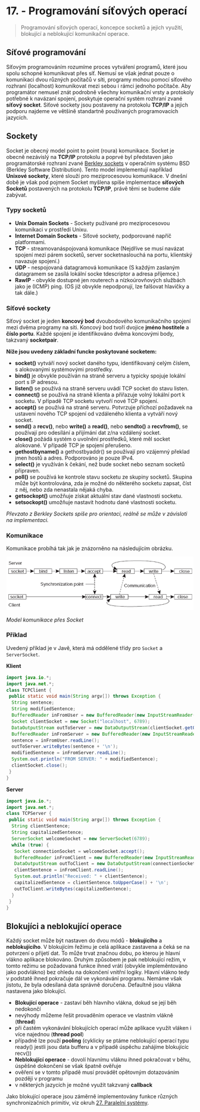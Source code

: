 # 17. - Programování síťových operací
> Programování síťových operací, koncepce socketů a jejich využití, blokující a neblokující komunikační operace.

## Síťové programování
Síťovým programováním rozumíme proces vytváření programů, které jsou spolu schopné komunikovat přes síť. Nemusí se však jednat pouze o komunikaci dvou různých počítačů v síti, programy mohou pomocí síťového rozhraní (localhost) komunikovat mezi sebou i rámci jednoho počítače. Aby programátor nemusel znát podrobně všechny komunikační vrsty a protokoly potřebné k navázaní spojení, poskytuje operační systém rozhraní zvané **síťový socket**. Síťové sockety jsou postaveny na protokolu **TCP/IP** a jejich podporu najdeme ve většině standartně používaných programovacích jazycích.

## Sockety
Socket je obecný model point to point (roura) komunikace. Socket je obecně nezávislý na **TCP/IP** protokolu a poprvé byl představen jako programátorské rozhraní zvané [Berkley sockets](https://en.wikipedia.org/wiki/Berkeley_sockets) v operačním systému BSD (Berkley Software Distribution). Tento model implementují například **Unixové sockety**, které slouží pro meziprocesovou komunikace. V dnešní době je však pod pojmem Socket myšlena spíše implementace **síťových Socketů** postavených na protokolu **TCP/IP**, právě těmi se budeme dále zabývat.

### Typy socketů
- **Unix Domain Sockets** - Sockety pužívané pro meziprocesovou komunikaci v prostředí Unixu.
- **Internet Domain Sockets** - Síťové sockety, podporované napříč platformami.
 - **TCP** - streamovanáspojovaná komunikace (Nejdříve se musí navázat spojení mezi párem socketů, server socketnaslouchá na portu, klientský navazuje spojení.)
 - **UDP** - nespojovaná datagramová komunikace (S každým zaslaným datagramem se zasílá lokální socke tdescriptor a adresa příjemce.)
 - **RawIP** - obvykle dostupné jen routerech a nízkoúrovňových službách jako je  (ICMP) ping. (OS již obvykle nepodporují, lze falšovat hlavičky a tak dále.)

### Síťové sockety
Síťový socket je jeden **koncový bod** dvoubodového komunikačního spojení mezi dvěma programy na síti. Koncový bod tvoří dvojice **jméno hostitele** a **číslo portu**. Každé spojení je identifikováno dvěma koncovými body, takzvaný **socketpair**.

**Níže jsou uvedeny základní funcke poskytované socketem:**

- **socket()** vytváří nový socket daného typu, identifikovaný celým číslem, s alokovanými systémovými prostředky.
- **bind()** je obvykle používán na straně serveru a typicky spojuje lokální port s IP adresou.
- **listen()** se používá na straně serveru uvádí TCP socket do stavu listen.
- **connect()** se používá na straně klienta a přiřazuje volný lokální port k socketu. V případě TCP socketu vytvoří nové TCP spojení.
- **accept()** se používá na straně serveru. Potvrzuje příchozí požadavek na ustavení nového TCP spojení od vzdáleného klienta a vytváří nový socket.
- **send()** a **recv()**, nebo **write()** a **read()**, nebo **sendto()** a **recvfrom()**, se používají pro odesílání a přijímání dat z/na vzdálený socket.
- **close()** požádá systém o uvolnění prostředků, které měl socket alokované. V případě TCP je spojení přerušeno.
- **gethostbyname()** a gethostbyaddr() se používají pro vzájemný překlad jmen hostů a adres. Podporováno je pouze IPv4.
- **select()** je využíván k čekání, než bude socket nebo seznam socketů připraven.
- **poll()** se používá ke kontrole stavu socketu ze skupiny socketů. Skupina může být kontrolována, zda je možné do některého socketu zapsat, číst z něj, nebo zda nenastala nějaká chyba.
- **getsockopt()** umožňuje získat aktuální stav dané vlastnosti socketu.
- **setsockopt()** umožňuje nastavit hodnotu dané vlastnosti socketu.

*Převzato z Berkley Sockets spíše pro orientaci, reálně se může v závisloti na implementaci.*

### Komunikace
Komunikace probíhá tak jak je znázorněno na následujícím obrázku.

![Model komunikace přes Socket](17_socket.png)

*Model komunikace přes Socket*

### Příklad
Uvedený příklad je v Javě, která má oddělené třídy pro `Socket` a `ServerSocket`.


**Klient**

```java
import java.io.*;
import java.net.*;
class TCPClient {
 public static void main(String argv[]) throws Exception {
  String sentence;
  String modifiedSentence;
  BufferedReader inFromUser = new BufferedReader(new InputStreamReader(System.in));
  Socket clientSocket = new Socket("localhost", 6789);
  DataOutputStream outToServer = new DataOutputStream(clientSocket.getOutputStream());
  BufferedReader inFromServer = new BufferedReader(new InputStreamReader(clientSocket.getInputStream()));
  sentence = inFromUser.readLine();
  outToServer.writeBytes(sentence + '\n');
  modifiedSentence = inFromServer.readLine();
  System.out.println("FROM SERVER: " + modifiedSentence);
  clientSocket.close();
 }
}
```

**Server**

```java
import java.io.*;
import java.net.*;
class TCPServer {
 public static void main(String argv[]) throws Exception {
  String clientSentence;
  String capitalizedSentence;
  ServerSocket welcomeSocket = new ServerSocket(6789);
  while (true) {
   Socket connectionSocket = welcomeSocket.accept();
   BufferedReader inFromClient = new BufferedReader(new InputStreamReader(connectionSocket.getInputStream()));
   DataOutputStream outToClient = new DataOutputStream(connectionSocket.getOutputStream());
   clientSentence = inFromClient.readLine();
   System.out.println("Received: " + clientSentence);
   capitalizedSentence = clientSentence.toUpperCase() + '\n';
   outToClient.writeBytes(capitalizedSentence);
  }
 }
}
```

## Blokujíci a neblokující operace
Každý  socket může být nastaven do dvou módů - **blokujícího** a **neblokujícího**. V blokujícím řežimu je celá aplikace zastavena a čeká se na potvrzení o přijetí dat. To může trvat značnou dobu, po kterou je hlavní vlákno aplikace blokováno. Druhým způsobem je pak neblokující režim, v tomto režimu se požadovaná funkce ihned vrátí (obvykle impleměntováno jako podvlákno) bez ohledu na dokončení vnitřní logiky. Hlavní vlákno tedy v podstatě ihned pokračuje dál ve vykonávání programu. Nemáme však jistotu, že byla odesílaná data správně doručena. Defaultně  jsou vlákna nastavena jako blokující.

- **Blokující operace** - zastaví běh hlavního vlákna, dokud se její běh nedokončí
 - nevýhody můžeme řešit provaděním operace ve vlastním vlákně (**thread**)
 - při častém vykonávání blokujících operací může aplikace využít vláken i více najednou (**thread pool**)
 - případně lze použí **pooling** (cyklicky se ptáme neblokující operací typu ready() jestli jsou data bufferu a v případě úspěchu zahájíme blokujícíc recv())
- **Neblokující operace** - dovolí hlavnímu vláknu ihned pokračovat v běhu, úspěšné dokončení se však špatně ověřuje
 - ověření se v tomto případě musí provádět opětovným dotazováním později v programu
 - v některých jazycích je možné využít takzvaný **callback**

Jako blokující operace jsou záměrně implementovány funkce různých synchronizačních primitiv, viz okruh [27. Paralelní systémy](https://github.com/tomaskrizek/tul-szz-it-nv/blob/master/27_paralelni_systemy/27_paralelni_systemy.md).

